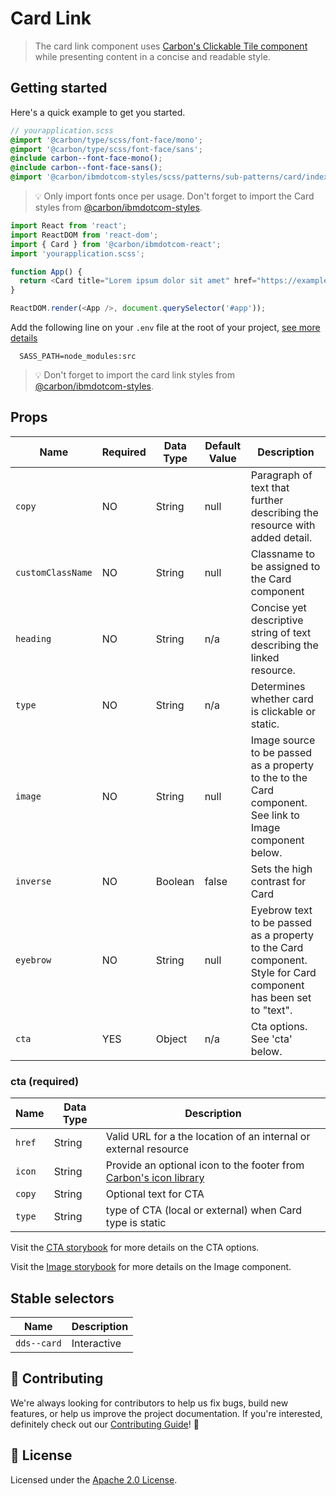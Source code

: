 # Card Link

> The card link component uses
> [Carbon's Clickable Tile component](https://www.carbondesignsystem.com/components/tile/code#clickable-tile)
> while presenting content in a concise and readable style.

## Getting started

Here's a quick example to get you started.

```scss
// yourapplication.scss
@import '@carbon/type/scss/font-face/mono';
@import '@carbon/type/scss/font-face/sans';
@include carbon--font-face-mono();
@include carbon--font-face-sans();
@import '@carbon/ibmdotcom-styles/scss/patterns/sub-patterns/card/index.scss';
```

> 💡 Only import fonts once per usage. Don't forget to import the Card styles
> from
> [@carbon/ibmdotcom-styles](https://github.com/carbon-design-system/ibm-dotcom-library/blob/master/packages/styles).

```javascript
import React from 'react';
import ReactDOM from 'react-dom';
import { Card } from '@carbon/ibmdotcom-react';
import 'yourapplication.scss';

function App() {
  return <Card title="Lorem ipsum dolor sit amet" href="https://example.com" />;
}

ReactDOM.render(<App />, document.querySelector('#app'));
```

Add the following line on your `.env` file at the root of your project,
[see more details](https://github.com/carbon-design-system/ibm-dotcom-library/tree/master/packages/styles#usage)

```
  SASS_PATH=node_modules:src
```

> 💡 Don't forget to import the card link styles from
> [@carbon/ibmdotcom-styles](https://github.com/carbon-design-system/ibm-dotcom-library/blob/master/packages/styles).

## Props

| Name              | Required | Data Type | Default Value | Description                                                                                                     |
| ----------------- | -------- | --------- | ------------- | --------------------------------------------------------------------------------------------------------------- |
| `copy`            | NO       | String    | null          | Paragraph of text that further describing the resource with added detail.                                       |
| `customClassName` | NO       | String    | null          | Classname to be assigned to the Card component                                                                  |
| `heading`         | NO       | String    | n/a           | Concise yet descriptive string of text describing the linked resource.                                          |
| `type`            | NO       | String    | n/a           | Determines whether card is clickable or static.                                                                 |
| `image`           | NO       | String    | null          | Image source to be passed as a property to the to the Card component. See link to Image component below.        |
| `inverse`         | NO       | Boolean   | false         | Sets the high contrast for Card                                                                                 |
| `eyebrow`         | NO       | String    | null          | Eyebrow text to be passed as a property to the Card component. Style for Card component has been set to "text". |
| `cta`             | YES      | Object    | n/a           | Cta options. See 'cta' below.                                                                                   |

### cta (required)

| Name   | Data Type | Description                                                                                                                      |
| ------ | --------- | -------------------------------------------------------------------------------------------------------------------------------- |
| `href` | String    | Valid URL for a the location of an internal or external resource                                                                 |
| `icon` | String    | Provide an optional icon to the footer from [Carbon's icon library](https://www.carbondesignsystem.com/guidelines/icons/library) |
| `copy` | String    | Optional text for CTA                                                                                                            |
| `type` | String    | type of CTA (local or external) when Card type is static                                                                         |

Visit the
[CTA storybook](https://ibmdotcom-react.mybluemix.net/?path=/story/components-cta--default)
for more details on the CTA options.

Visit the
[Image storybook](https://ibmdotcom-react.mybluemix.net/?path=/story/components-image--default)
for more details on the Image component.

## Stable selectors

| Name        | Description |
| ----------- | ----------- |
| `dds--card` | Interactive |

## 🙌 Contributing

We're always looking for contributors to help us fix bugs, build new features,
or help us improve the project documentation. If you're interested, definitely
check out our
[Contributing Guide](https://github.com/carbon-design-system/ibm-dotcom-library/blob/master/.github/CONTRIBUTING.md)!
👀

## 📝 License

Licensed under the
[Apache 2.0 License](https://github.com/carbon-design-system/ibm-dotcom-library/blob/master/LICENSE).
